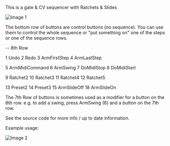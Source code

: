 This is a gate & CV sequencer with Ratchets & Slides

![Image 1](https://user-images.githubusercontent.com/485218/183310740-9ae29170-92d2-48f8-9fb8-c081f015f669.jpeg)


The bottom row of buttons are control buttons (no sequence). You can use them to control the whole sequence or "put something on" one of the steps or one of the sequence rows.

-- 8th Row

1 Undo
2 Redo
3 ArmFirstStep
4 ArmLastStep

5 ArmMidiCommand
6 ArmSwing
7 DoMidiStop
8 DoMidiStart

9 Ratchet2
10 Ratchet3
11 Ratchet4
12 Ratchet5

13 Preset2
14 Preset3
15 ArmSlideOff
18 ArmSlideOn

The 7th Row of buttons is sometimes used as a modifier for a button on the 8th row. e.g. to add a swing, press ArmSwing (6) and a button on the 7th row.

See the source code for more info / up to date information.




Example usage:




![Image 2](https://user-images.githubusercontent.com/485218/183310749-4f248b5b-d14f-4ca8-a46a-7275044307d6.JPG)




